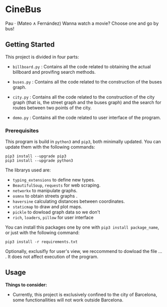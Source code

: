 # CineBus
Pau · (Mateo ∧ Fernández)
Wanna watch a movie? Choose one and go by bus!

## Getting Started
This project is divided in four parts: 

* `billboard.py` : Contains all the code related to obtaining the actual billboard and provifing search methods.

* `buses.py` : Contains all the code related to the construction of the buses graph.


* `city.py` : Contains all the code related to the construction of the city graph (that is, the street graph and the buses graph) and the search for routes between two points of the city.


* `demo.py` : Contains all the code related to user interface of the program.


### Prerequisites
This program is build in `python3` and `pip3`, both minimally updated. You can update them with the following commands:
```
pip3 install --upgrade pip3
pip3 install --upgrade python3
```
The librarys used are:
* `typing_extensions` to define new types.
* `BeautifulSoup`, `requests` for web scraping.
* `networkx` to manipulate graphs.
* `osmnx` to obtain streets graphs .
* `haversine` calculating distances between coordinates.
* `staticmap` to draw and plot maps.
* `pickle` to dowload graph data so we don't
* `rich`, `loaders`, `pillow` for user interface
 
You can install this packages one by one with `pip3 install package_name`, or just with the following command:
```
pip3 install -r requirements.txt
```

Optionally, exclusifly for user's view, we reccommend to dowload the file ... . It does not affect execution of the program.

## Usage
**Things to consider:**
- Currently, this project is exclusively confined to the city of Barcelona, some functionallities will not work outside Barcelona.


